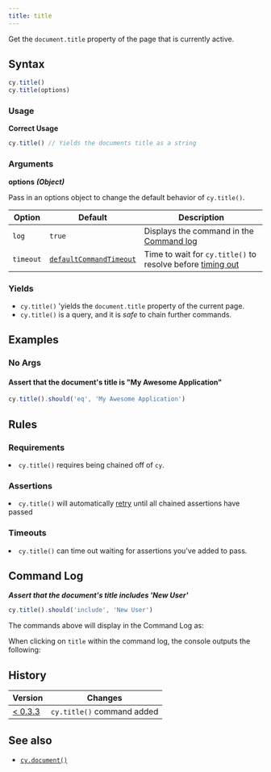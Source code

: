 ```yaml
---
title: title
---
```


Get the `document.title` property of the page that is currently active.

## Syntax

```javascript
cy.title()
cy.title(options)
```

### Usage

**<Icon name="check-circle" color="green"></Icon> Correct Usage**

```javascript
cy.title() // Yields the documents title as a string
```

### Arguments

**<Icon name="angle-right"></Icon> options** **_(Object)_**

Pass in an options object to change the default behavior of `cy.title()`.

| Option    | Default                                                              | Description                                                                              |
| --------- | -------------------------------------------------------------------- | ---------------------------------------------------------------------------------------- |
| `log`     | `true`                                                               | Displays the command in the [Command log](/guides/core-concepts/cypress-app#Command-Log) |
| `timeout` | [`defaultCommandTimeout`](/guides/references/configuration#Timeouts) | Time to wait for `cy.title()` to resolve before [timing out](#Timeouts)                  |

### Yields [<Icon name="question-circle"/>](/guides/core-concepts/introduction-to-cypress#Subject-Management)

- `cy.title()` 'yields the `document.title` property of the current page.
- `cy.title()` is a query, and it is _safe_ to chain further commands.

## Examples

### No Args

#### Assert that the document's title is "My Awesome Application"

```javascript
cy.title().should('eq', 'My Awesome Application')
```

## Rules

### Requirements [<Icon name="question-circle"/>](/guides/core-concepts/introduction-to-cypress#Chains-of-Commands)

<List><li>`cy.title()` requires being chained off of `cy`.</li></List>

### Assertions [<Icon name="question-circle"/>](/guides/core-concepts/introduction-to-cypress#Assertions)

<List><li>`cy.title()` will automatically
[retry](/guides/core-concepts/retry-ability) until all chained assertions have
passed</li></List>

### Timeouts [<Icon name="question-circle"/>](/guides/core-concepts/introduction-to-cypress#Timeouts)

<List><li>`cy.title()` can time out waiting for assertions you've added to
pass.</li></List>

## Command Log

**_Assert that the document's title includes 'New User'_**

```javascript
cy.title().should('include', 'New User')
```

The commands above will display in the Command Log as:

<DocsImage src="/img/api/title/test-title-of-website-or-webapp.png" alt="Command Log title" ></DocsImage>

When clicking on `title` within the command log, the console outputs the
following:

<DocsImage src="/img/api/title/see-the-string-yielded-in-the-console.png" alt="Console Log title" ></DocsImage>

## History

| Version                                       | Changes                    |
| --------------------------------------------- | -------------------------- |
| [< 0.3.3](/guides/references/changelog#0-3-3) | `cy.title()` command added |

## See also

- [`cy.document()`](/api/commands/document)
